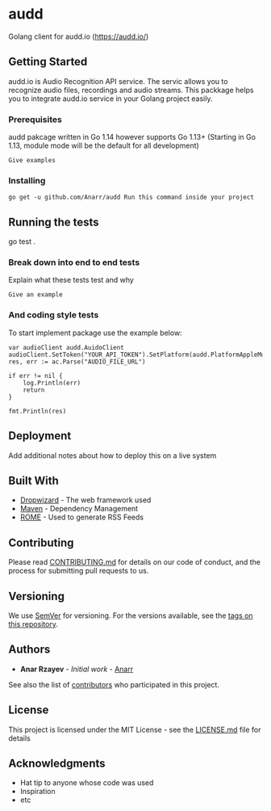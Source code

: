 # audd

Golang client for audd.io (https://audd.io/)

## Getting Started
audd.io is Audio Recognition API service. The servic allows you to recognize audio files, recordings and audio streams.
This packkage helps you to integrate audd.io service in your Golang project easily.

### Prerequisites

audd pakcage written in Go 1.14 however supports Go 1.13+ (Starting in Go 1.13, module mode will be the default for all development)

```
Give examples
```

### Installing

```
go get -u github.com/Anarr/audd Run this command inside your project
```

## Running the tests

go test .

### Break down into end to end tests

Explain what these tests test and why

```
Give an example
```

### And coding style tests
To start implement package use the example below:

```
var audioClient audd.AuidoClient
audioClient.SetToken("YOUR_API_TOKEN").SetPlatform(audd.PlatformAppleMusic)
res, err := ac.Parse("AUDIO_FILE_URL")

if err != nil {
    log.Println(err)
    return
}

fmt.Println(res)
```

## Deployment

Add additional notes about how to deploy this on a live system

## Built With

* [Dropwizard](http://www.dropwizard.io/1.0.2/docs/) - The web framework used
* [Maven](https://maven.apache.org/) - Dependency Management
* [ROME](https://rometools.github.io/rome/) - Used to generate RSS Feeds

## Contributing

Please read [CONTRIBUTING.md](https://gist.github.com/PurpleBooth/b24679402957c63ec426) for details on our code of conduct, and the process for submitting pull requests to us.

## Versioning

We use [SemVer](http://semver.org/) for versioning. For the versions available, see the [tags on this repository](https://github.com/your/project/tags). 

## Authors

* **Anar Rzayev** - *Initial work* - [Anarr](https://github.com/Anarr)

See also the list of [contributors](https://github.com/Anarr/audd/contributors) who participated in this project.

## License

This project is licensed under the MIT License - see the [LICENSE.md](LICENSE.md) file for details

## Acknowledgments

* Hat tip to anyone whose code was used
* Inspiration
* etc

